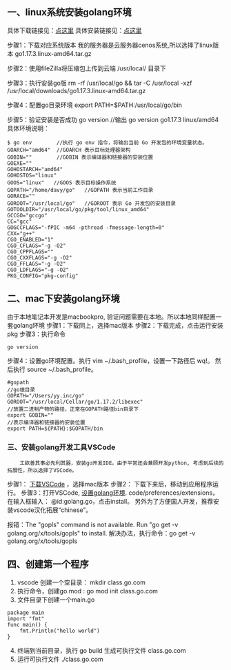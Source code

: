 ## 一、linux系统安装golang环境
具体下载链接见：[点这里](https://golang.org/dl/)
具体安装链接见：[点这里](https://golang.org/doc/install)

步骤1：下载对应系统版本
             我的服务器是云服务器cenos系统,所以选择了linux版本 go1.17.3.linux-amd64.tar.gz
             
步骤2：使用fileZilla将压缩包上传到云端 /usr/local/ 目录下

步骤3：执行安装go版
rm -rf /usr/local/go && tar -C /usr/local -xzf /usr/local/downloads/go1.17.3.linux-amd64.tar.gz

步骤4：配置go目录环境
export PATH=$PATH:/usr/local/go/bin

步骤5：验证安装是否成功
go version
//输出 go version go1.17.3 linux/amd64
具体环境说明：

```
$ go env        //执行 go env 指令，将输出当前 Go 开发包的环境变量状态。
GOARCH="amd64"  //GOARCH 表示目标处理器架构
GOBIN=""        //GOBIN 表示编译器和链接器的安装位置
GOEXE=""
GOHOSTARCH="amd64"
GOHOSTOS="linux" 
GOOS="linux"   //GOOS 表示目标操作系统
GOPATH="/home/davy/go"   //GOPATH 表示当前工作目录
GORACE=""
GOROOT="/usr/local/go"   //GOROOT 表示 Go 开发包的安装目录
GOTOOLDIR="/usr/local/go/pkg/tool/linux_amd64"
GCCGO="gccgo"
CC="gcc"
GOGCCFLAGS="-fPIC -m64 -pthread -fmessage-length=0"
CXX="g++"
CGO_ENABLED="1"
CGO_CFLAGS="-g -O2"
CGO_CPPFLAGS=""
CGO_CXXFLAGS="-g -O2"
CGO_FFLAGS="-g -O2"
CGO_LDFLAGS="-g -O2"
PKG_CONFIG="pkg-config"
```
## 二、mac下安装golang环境
由于本地笔记本开发是macbookpro, 验证问题需要在本地。所以本地同样配置一套golang环境
步骤1：下载同上，选择mac版本
步骤2：下载完成，点击运行安装pkg
步骤3：执行命令
```
go version
```
步骤4：设置go环境配置。执行 vim ~/.bash_profile，设置一下路径后 wq!。 然后执行 source ~/.bash_profile。
```
#gopath
//go根目录
GOPATH="/Users/yy.inc/go"
GOROOT="/usr/local/Cellar/go/1.17.2/libexec"
//放置二进制产物的路径，正常在GOPATH路径bin目录下
export GOBIN=""
//表示编译器和链接器的安装位置
export PATH=${PATH}:$GOPATH/bin
```

### 三、安装golang开发工具VSCode
        工欲善其事必先利其器，安装go开发IDE。由于平常还会兼顾开发python, 考虑到后续的拓展性，所以选择了VSCode。
步骤1： [下载VSCode](https://code.visualstudio.com/download) ，选择mac版本
步骤2： 下载下来后，移动到应用程序运行。
步骤3：打开VSCode, [设置golang环境](https://code.visualstudio.com/docs/languages/go). 
code/preferences/extensions，在输入框输入： @id:golang.go，点击install。
另外为了方便国人开发，推荐安装vscode汉化拓展“chinese”。

报错：The "gopls" command is not available. Run "go get -v golang.org/x/tools/gopls" to install.
解决办法，执行命令：go get -v golang.org/x/tools/gopls

## 四、创建第一个程序
1. vscode 创建一个空目录： mkdir class.go.com
2. 执行命令，创建go.mod :  go mod init class.go.com
3. 文件目录下创建一个main.go
```
package main
import "fmt"
func main() {
    fmt.Println("hello world")
}
```

4. 终端到当前目录，执行 go build 生成可执行文件 class.go.com
5. 运行可执行文件 ./class.go.com
